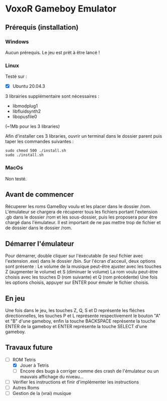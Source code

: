 # VoxoR Gameboy Emulator

## Prérequis (installation)

### Windows

Aucun prérequis. Le jeu est prêt à être lancé !

### Linux

Testé sur :

- [x] Ubuntu 20.04.3

3 librairies supplémentaire sont nécessaires :

- libmodplug1
- libfluidsynth2
- libopusfile0

(~1Mb pour les 3 libraries)

Afin d'installer ces 3 libraries, ouvrir un terminal dans le dossier parent puis taper les commandes suivantes :

```
sudo chmod 500 ./install.sh
sudo ./install.sh
```

### MacOs

Non testé.

## Avant de commencer

Récuperer les roms GameBoy voulu et les placer dans le dossier /rom. 
L'émulateur se chargera de récuperer tous les fichiers portant l'extension .gb dans le dossier /rom et les sous-dossier, puis les proposera pour être chargé dans l'émulateur.
Il est important de ne pas mettre trop de fichier et de dossier dans le dossier /rom.

## Démarrer l'émulateur

Pour démarrer, double cliquer sur l'éxécutable (le seul fichier avec l'extension .exe) dans le dossier /bin.
Sur l'écran d'acceuil, deux options sont présente :
Le volume de la musique peut-être ajuster avec les touches Z (augmenter le volume) et S (diminuer le volume)
La rom voulu peut-être choisis avec les touches D (rom suivante) et Q (rom précédente)
Une fois les options choisis, appuyer sur ENTER pour émuler le fichier choisis.

## En jeu

Une fois dans le jeu, les touches Z, Q, S et D représente les fléches directionnelles,
les touches P et L représente respectivement le bouton "A" et "B" d'une gameboy,
enfin la touche BACKSPACE représente la touche ENTER de la gameboy et ENTER représente la touche SELECT d'une gameboy.

## Travaux future

- [ ] ROM Tetris
  - [x] Jouer à Tetris
  - [ ]  Encore des bugs à corriger comme des crash de l'émulateur ou un mauvais affichage du niveau...
- [ ] Vérifier les instructions et finir d'implémenter les instructions
- [ ] Autres Roms
- [ ] Gestion de la (vrai) musique